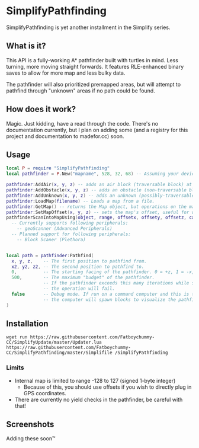 # SimplifyPathfinding
SimplifyPathfinding is yet another installment in the Simplify series.

## What is it?
This API is a fully-working A* pathfinder built with turtles in mind. Less turning, more moving straight forwards. It features RLE-enhanced binary saves to allow for more map and less bulky data.

The pathfinder will also prioritized premapped areas, but will attempt to pathfind through "unknown" areas if no path could be found.

## How does it work?
Magic. Just kidding, have a read through the code. There's no documentation currently, but I plan on adding some (and a registry for this project and documentation to madefor.cc) soon.

## Usage
```lua
local P = require "SimplifyPathfinding"
local pathfinder = P.New("mapname", 528, 32, 68) -- Assuming your device is at 528, 32, 68

pathfinder:AddAir(x, y, z) -- adds an air block (traversable block) at the position
pathfinder:AddObstacle(x, y, z) -- adds an obstacle (non-traversable block) at the position
pathfinder:AddUnknown(x, y, z) -- adds an unknown (possibly-traversable block) at the position
pathfinder:LoadMap(filename) -- Loads a map from a file.
pathfinder:GetMap() -- returns the Map object, but operations on the map object are not needed unless you're doing something weird.
pathfinder:SetMapOffset(x, y, z) -- sets the map's offset, useful for working with GPS, since the internal storage only allows values from -128 to 127.
pathfinderScanIntoMapUsing(object, range, offsetx, offsety, offsetz, callback) -- uses object to scan the area and loads all the data into the map.
  -- Currently supports following peripherals:
    -- geoScanner (Advanced Peripherals)
  -- Planned support for following peripherals:
    -- Block Scaner (Plethora)


local path = pathfinder:Pathfind(
  x, y, z,    -- The first position to pathfind from.
  x2, y2, z2, -- The second position to pathfind to.
  0,          -- The starting facing of the pathfinder. 0 = +z, 1 = -x, 2 = -z, 3 = +x
  500,        -- The maximum "budget" of the pathfinder.
              -- If the pathfinder exceeds this many iterations while searching for a path,
              -- the operation will fail.
  false       -- Debug mode. If run on a command computer and this is true,
              -- the computer will spawn blocks to visualize the pathfinding.
)
```

## Installation
```
wget run https://raw.githubusercontent.com/Fatboychummy-CC/SimplifyUpdate/master/Updater.lua https://raw.githubusercontent.com/Fatboychummy-CC/SimplifyPathfinding/master/Simplifile /SimplifyPathfinding
```

### Limits
* Internal map is limited to range -128 to 127 (signed 1-byte integer)
  * Because of this, you should use offsets if you wish to directly plug in GPS coordinates.
* There are currently no yield checks in the pathfinder, be careful with that!

## Screenshots
Adding these soon:tm:
